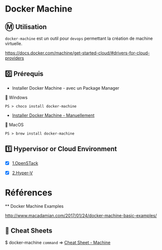 # Docker Machine

## :m: Utilisation

`docker-machine` est un outil pour `devops` permettant la création de machine virtuelle.

https://docs.docker.com/machine/get-started-cloud/#drivers-for-cloud-providers


## :zero: Prérequis

* Installer Docker Machine - avec un Package Manager

:pushpin: Windows

```
PS > choco install docker-machine
```


* [Installer Docker Machine - Manuellement](https://docs.docker.com/v17.09/machine/install-machine/)   

:pushpin: MacOS

```
PS > brew install docker-machine
```

## :one: Hypervisor or Cloud Environment

- [x] [1.OpenSTack](1.OpenSTack/README.md)

- [x] [2.Hyper-V](2.Hyper-V/README.md)


# Références 

** Docker Machine Examples

http://www.macadamian.com/2017/01/24/docker-machine-basic-examples/


## :whale: Cheat Sheets

$ docker-machine `command` => [Cheat Sheet - Machine](http://files.zeroturnaround.com/pdf/zt_docker_cheat_sheet.pdf)


